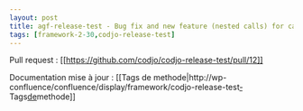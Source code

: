```yaml
---
layout: post
title: agf-release-test - Bug fix and new feature (nested calls) for call-method
tags: [framework-2-30,codjo-release-test]
---
```

Pull request : [[https://github.com/codjo/codjo-release-test/pull/12]]

Documentation mise à jour : [[Tags de methode|http://wp-confluence/confluence/display/framework/codjo-release-test<u>-</u>Tags<u>de</u>methode]]


